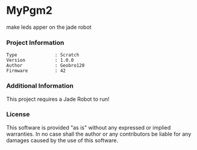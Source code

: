 MyPgm2
================

make leds apper on the jade robot

### Project Information
```
Type              : Scratch
Version           : 1.0.0
Author            : Geobro120
Firmware          : 42
```

### Additional Information
This project requires a Jade Robot to run!

### License
This software is provided "as is" without any expressed or implied warranties.  In no case shall the author or any contributors be liable for any damages caused by the use of this software.

